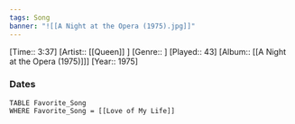```yaml
---
tags: Song  
banner: "![[A Night at the Opera (1975).jpg]]"
---
```

[Time:: 3:37]
[Artist:: [[Queen]] ]
[Genre:: ]
[Played:: 43]
[Album:: [[A Night at the Opera (1975)]]]
[Year:: 1975]
### Dates
````dataview
TABLE Favorite_Song
WHERE Favorite_Song = [[Love of My Life]]
````